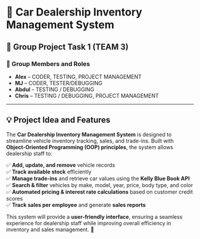# 🚗 Car Dealership Inventory Management System  

## 📌 Group Project Task 1 (TEAM 3)  

### 👥 Group Members and Roles  
- **Alex** – CODER, TESTING, PROJECT MANAGEMENT  
- **MJ** – CODER, TESTER/DEBUGGING  
- **Abdul** – TESTING / DEBUGGING  
- **Chris** – TESTING / DEBUGGING, PROJECT MANAGEMENT  

---

## 💡 Project Idea and Features  

The **Car Dealership Inventory Management System** is designed to streamline vehicle inventory tracking, sales, and trade-ins. Built with **Object-Oriented Programming (OOP) principles**, the system allows dealership staff to:  

✅ **Add, update, and remove** vehicle records  
✅ **Track available stock** efficiently  
✅ **Manage trade-ins** and retrieve car values using the **Kelly Blue Book API**  
✅ **Search & filter** vehicles by make, model, year, price, body type, and color  
✅ **Automated pricing & interest rate calculations** based on customer credit scores  
✅ **Track sales per employee** and generate **sales reports**  

This system will provide a **user-friendly interface**, ensuring a seamless experience for dealership staff while improving overall efficiency in inventory and sales management. 🚀  
